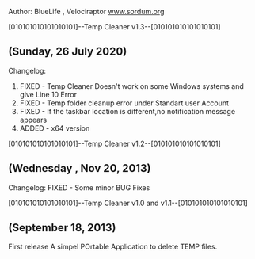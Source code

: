 Author: BlueLife , Velociraptor
www.sordum.org

[010101010101010101]--Temp Cleaner v1.3--[010101010101010101]

(Sunday, 26 July 2020)
------------
Changelog:
01. FIXED - Temp Cleaner Doesn't work on some Windows systems and give Line 10 Error
02. FIXED - Temp folder cleanup error under Standart user Account 
03. FIXED - If the taskbar location is different,no notification message appears
04. ADDED - x64 version

[010101010101010101]--Temp Cleaner v1.2--[010101010101010101]

(Wednesday , Nov 20, 2013)
------------
Changelog:
FIXED - Some minor BUG Fixes

[010101010101010101]--Temp Cleaner v1.0 and v1.1--[010101010101010101]

(September 18, 2013)
------------
First release A simpel POrtable Application to delete TEMP files.
